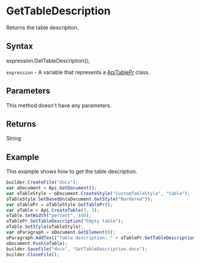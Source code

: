# GetTableDescription

Returns the table description.

## Syntax

expression.GetTableDescription();

`expression` - A variable that represents a [ApiTablePr](../ApiTablePr.md) class.

## Parameters

This method doesn't have any parameters.

## Returns

String

## Example

This example shows how to get the table description.

```javascript
builder.CreateFile("docx");
var oDocument = Api.GetDocument();
var oTableStyle = oDocument.CreateStyle("CustomTableStyle", "table");
oTableStyle.SetBasedOn(oDocument.GetStyle("Bordered"));
var oTablePr = oTableStyle.GetTablePr();
var oTable = Api.CreateTable(3, 3);
oTable.SetWidth("percent", 100);
oTablePr.SetTableDescription("Empty table");
oTable.SetStyle(oTableStyle);
var oParagraph = oDocument.GetElement(0);
oParagraph.AddText("Table description: " + oTablePr.GetTableDescription());
oDocument.Push(oTable);
builder.SaveFile("docx", "GetTableDescription.docx");
builder.CloseFile();
```